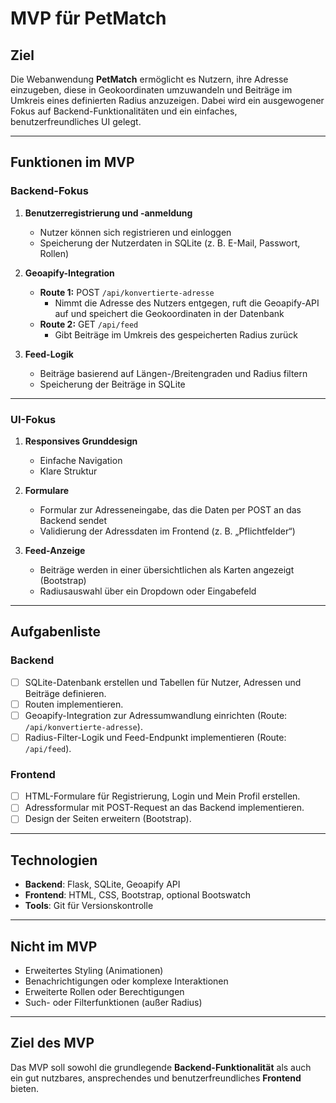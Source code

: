 # MVP für PetMatch

## Ziel
Die Webanwendung **PetMatch** ermöglicht es Nutzern, ihre Adresse einzugeben, diese in Geokoordinaten umzuwandeln und Beiträge im Umkreis eines definierten Radius anzuzeigen. Dabei wird ein ausgewogener Fokus auf Backend-Funktionalitäten und ein einfaches, benutzerfreundliches UI gelegt.

---

## Funktionen im MVP

### **Backend-Fokus**
1. **Benutzerregistrierung und -anmeldung**
   - Nutzer können sich registrieren und einloggen
   - Speicherung der Nutzerdaten in SQLite (z. B. E-Mail, Passwort, Rollen)

2. **Geoapify-Integration**
   - **Route 1:** POST `/api/konvertierte-adresse`
     - Nimmt die Adresse des Nutzers entgegen, ruft die Geoapify-API auf und speichert die Geokoordinaten in der Datenbank
   - **Route 2:** GET `/api/feed`
     - Gibt Beiträge im Umkreis des gespeicherten Radius zurück

3. **Feed-Logik**
   - Beiträge basierend auf Längen-/Breitengraden und Radius filtern
   - Speicherung der Beiträge in SQLite

---

### **UI-Fokus**
1. **Responsives Grunddesign**
   - Einfache Navigation
   - Klare Struktur 
   

2. **Formulare**
   - Formular zur Adresseneingabe, das die Daten per POST an das Backend sendet
   - Validierung der Adressdaten im Frontend (z. B. „Pflichtfelder“)

3. **Feed-Anzeige**
   - Beiträge werden in einer übersichtlichen als Karten angezeigt (Bootstrap)
   - Radiusauswahl über ein Dropdown oder Eingabefeld

---

## Aufgabenliste

### **Backend**
- [ ] SQLite-Datenbank erstellen und Tabellen für Nutzer, Adressen und Beiträge definieren.
- [ ] Routen implementieren.
- [ ] Geoapify-Integration zur Adressumwandlung einrichten (Route: `/api/konvertierte-adresse`).
- [ ] Radius-Filter-Logik und Feed-Endpunkt implementieren (Route: `/api/feed`).

### **Frontend**
- [ ] HTML-Formulare für Registrierung, Login und Mein Profil erstellen.
- [ ] Adressformular mit POST-Request an das Backend implementieren.
- [ ] Design der Seiten erweitern (Bootstrap).

---

## Technologien
- **Backend**: Flask, SQLite, Geoapify API
- **Frontend**: HTML, CSS, Bootstrap, optional Bootswatch
- **Tools**: Git für Versionskontrolle

---

## Nicht im MVP
- Erweitertes Styling (Animationen)
- Benachrichtigungen oder komplexe Interaktionen
- Erweiterte Rollen oder Berechtigungen
- Such- oder Filterfunktionen (außer Radius)

---

## Ziel des MVP
Das MVP soll sowohl die grundlegende **Backend-Funktionalität** als auch ein gut nutzbares, ansprechendes und benutzerfreundliches **Frontend** bieten. 
